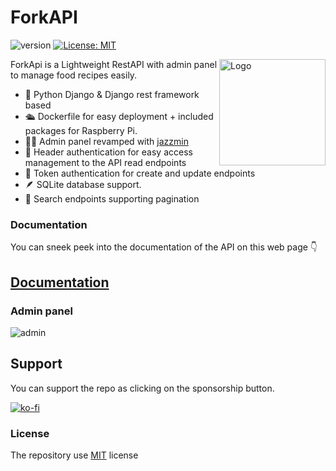 # ForkAPI

![version](https://img.shields.io/badge/version-1.0.1-green) [![License: MIT](https://img.shields.io/badge/License-MIT-yellow.svg)](https://opensource.org/licenses/MIT) 

<img align="right" src="https://github.com/mikebgrep/foodie/blob/master/assets/logo.png" height="170px" alt="Logo">

ForkApi is a Lightweight RestAPI with admin panel to manage food recipes easily. 

 
   - 🐍 Python Django & Django rest framework based
   - 🛳 Dockerfile for easy deployment + included packages for Raspberry Pi.
   - 👨‍🍳 Admin panel revamped with [jazzmin](https://github.com/farridav/django-jazzmin)
   - 🔐 Header authentication for easy access management to the API read endpoints
   - 🔐 Token authentication for create and update endpoints
   - 🪶 SQLite database support.
   - 🔎 Search endpoints supporting pagination

### Documentation
You can sneek peek into  the documentation of the API on this web page 👇
## [Documentation](https://mikebgrep.github.io/forkapi/)

### Admin panel 
![admin](https://github.com/mikebgrep/foodie/blob/master/assets/admin.gif)

## Support 
You can support the repo as clicking on the sponsorship button.

[![ko-fi](https://ko-fi.com/img/githubbutton_sm.svg)](https://ko-fi.com/mikebgrep)

### License
The repository use [MIT](https://opensource.org/licenses/MIT) license
